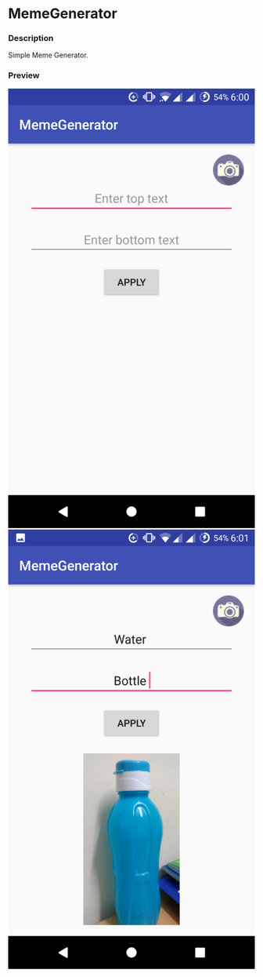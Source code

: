 # MemeGenerator

### Description

Simple Meme Generator.

### Preview

![Preview 1](./preview/1.png)
![Preview 2](./preview/2.png)

